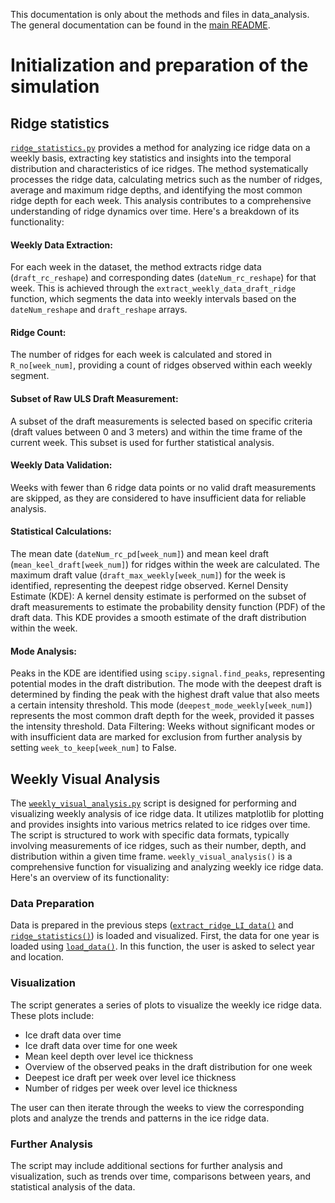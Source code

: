 This documentation is only about the methods and files in data_analysis. The general documentation can be found in the [main README](../README.md).

# Initialization and preparation of the simulation

## Ridge statistics
[`ridge_statistics.py`](/data_analysis/ridge_statistics.py) provides a method for analyzing ice ridge data on a weekly basis, extracting key statistics and insights into the temporal distribution and characteristics of ice ridges. The method systematically processes the ridge data, calculating metrics such as the number of ridges, average and maximum ridge depths, and identifying the most common ridge depth for each week. This analysis contributes to a comprehensive understanding of ridge dynamics over time.
Here's a breakdown of its functionality:

#### Weekly Data Extraction: 
For each week in the dataset, the method extracts ridge data (`draft_rc_reshape`) and corresponding dates (`dateNum_rc_reshape`) for that week. This is achieved through the `extract_weekly_data_draft_ridge` function, which segments the data into weekly intervals based on the `dateNum_reshape` and `draft_reshape` arrays.

#### Ridge Count: 
The number of ridges for each week is calculated and stored in `R_no[week_num]`, providing a count of ridges observed within each weekly segment.

#### Subset of Raw ULS Draft Measurement:
A subset of the draft measurements is selected based on specific criteria (draft values between 0 and 3 meters) and within the time frame of the current week. This subset is used for further statistical analysis.

#### Weekly Data Validation: 
Weeks with fewer than 6 ridge data points or no valid draft measurements are skipped, as they are considered to have insufficient data for reliable analysis.

#### Statistical Calculations:
The mean date (`dateNum_rc_pd[week_num]`) and mean keel draft (`mean_keel_draft[week_num]`) for ridges within the week are calculated.
The maximum draft value (`draft_max_weekly[week_num]`) for the week is identified, representing the deepest ridge observed.
Kernel Density Estimate (KDE): A kernel density estimate is performed on the subset of draft measurements to estimate the probability density function (PDF) of the draft data. This KDE provides a smooth estimate of the draft distribution within the week.

#### Mode Analysis:
Peaks in the KDE are identified using `scipy.signal.find_peaks`, representing potential modes in the draft distribution.
The mode with the deepest draft is determined by finding the peak with the highest draft value that also meets a certain intensity threshold. This mode (`deepest_mode_weekly[week_num]`) represents the most common draft depth for the week, provided it passes the intensity threshold.
Data Filtering: Weeks without significant modes or with insufficient data are marked for exclusion from further analysis by setting `week_to_keep[week_num]` to False.



## Weekly Visual Analysis

The [`weekly_visual_analysis.py`](/data_analysis/weekly_visual_analysis.py) script is designed for performing and visualizing weekly analysis of ice ridge data. It utilizes matplotlib for plotting and provides insights into various metrics related to ice ridges over time. The script is structured to work with specific data formats, typically involving measurements of ice ridges, such as their number, depth, and distribution within a given time frame.
`weekly_visual_analysis()` is a comprehensive function for visualizing and analyzing weekly ice ridge data. Here's an overview of its functionality:

### Data Preparation
Data is prepared in the previous steps ([`extract_ridge_LI_data()`](/initialization_preparation/extract_ridge_LI_data.py) and [`ridge_statistics()`](/data_analysis/ridge_statistics.py)) is loaded and visualized. 
First, the data for one year is loaded using [`load_data()`](/data_handling/load_data.py). In this function, the user is asked to select year and location.

### Visualization 
The script generates a series of plots to visualize the weekly ice ridge data. These plots include:
- Ice draft data over time
- Ice draft data over time for one week
- Mean keel depth over level ice thickness
- Overview of the observed peaks in the draft distribution for one week
- Deepest ice draft per week over level ice thickness
- Number of ridges per week over level ice thickness

The user can then iterate through the weeks to view the corresponding plots and analyze the trends and patterns in the ice ridge data.

### Further Analysis
The script may include additional sections for further analysis and visualization, such as trends over time, comparisons between years, and statistical analysis of the data.


